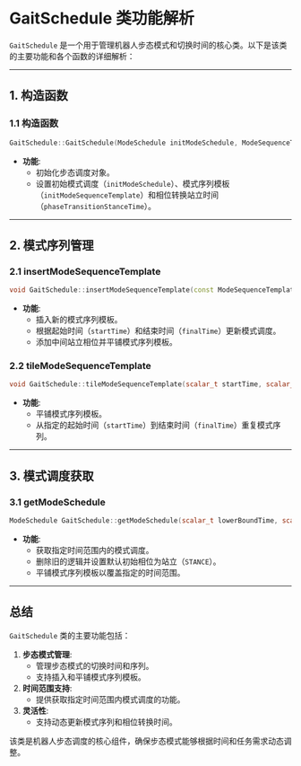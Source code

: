 # GaitSchedule 类功能解析

`GaitSchedule` 是一个用于管理机器人步态模式和切换时间的核心类。以下是该类的主要功能和各个函数的详细解析：

---

## **1. 构造函数**

### **1.1 构造函数**
```cpp
GaitSchedule::GaitSchedule(ModeSchedule initModeSchedule, ModeSequenceTemplate initModeSequenceTemplate, scalar_t phaseTransitionStanceTime)
```
- **功能**:
  - 初始化步态调度对象。
  - 设置初始模式调度（`initModeSchedule`）、模式序列模板（`initModeSequenceTemplate`）和相位转换站立时间（`phaseTransitionStanceTime`）。

---

## **2. 模式序列管理**

### **2.1 insertModeSequenceTemplate**
```cpp
void GaitSchedule::insertModeSequenceTemplate(const ModeSequenceTemplate& modeSequenceTemplate, scalar_t startTime, scalar_t finalTime)
```
- **功能**:
  - 插入新的模式序列模板。
  - 根据起始时间（`startTime`）和结束时间（`finalTime`）更新模式调度。
  - 添加中间站立相位并平铺模式序列模板。

### **2.2 tileModeSequenceTemplate**
```cpp
void GaitSchedule::tileModeSequenceTemplate(scalar_t startTime, scalar_t finalTime)
```
- **功能**:
  - 平铺模式序列模板。
  - 从指定的起始时间（`startTime`）到结束时间（`finalTime`）重复模式序列。

---

## **3. 模式调度获取**

### **3.1 getModeSchedule**
```cpp
ModeSchedule GaitSchedule::getModeSchedule(scalar_t lowerBoundTime, scalar_t upperBoundTime)
```
- **功能**:
  - 获取指定时间范围内的模式调度。
  - 删除旧的逻辑并设置默认初始相位为站立（`STANCE`）。
  - 平铺模式序列模板以覆盖指定的时间范围。

---

## **总结**
`GaitSchedule` 类的主要功能包括：
1. **步态模式管理**:
   - 管理步态模式的切换时间和序列。
   - 支持插入和平铺模式序列模板。
2. **时间范围支持**:
   - 提供获取指定时间范围内模式调度的功能。
3. **灵活性**:
   - 支持动态更新模式序列和相位转换时间。

该类是机器人步态调度的核心组件，确保步态模式能够根据时间和任务需求动态调整。